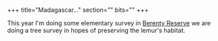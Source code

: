 +++
title="Madagascar..."
section=""
bits=""
+++


This year I'm doing some elementary survey in [Berenty
Reserve](http://bibliofile.duhs.duke.edu/gww/Berenty/) we are doing a
tree survey in hopes of preserving the lemur's habitat.
